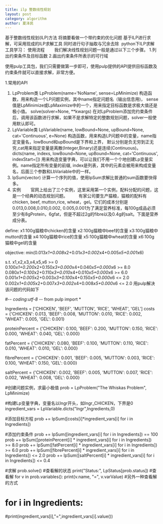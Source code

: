 ```yaml
---
title: ilp 整数线性规划
layout: post
category: algorithm
author: 夏泽民
---
```

基于整数线性规划(ILP)方法
将摘要看做一个带约束的优化问题
基于ILP进行求解，可采用现成的ILP求解工具
同时进行句子抽取与冗余去除 
python下ILP求解工具学习：
使用流程
　　我们解决线性规划问题一般是通过以下三个步骤。
1.列出约束条件及目标函数
2.画出约束条件所表示的可行域
<!-- more -->
使用pulp工具包，我们只需要做第一步即可，使用pulp提供的API提供目标函数及约束条件就可以直接求解，非常方便。 
　

1.常用的API
1. LpProblem类
LpProblem(name='NoName', sense=LpMinimize)
构造函数，用来构造一个LP问题实例，其中name指定问题名（输出信息用)，
sense值是LpMinimize或LpMaximize中的一个，用来指定目标函数是求极大值还是极小值。
solve(solver=None, **kwargs)
在对LpProblem添加完约束条件后，调用该函数进行求解，如果不是求解特定的整数规划问题，solver一般使用默认即可。
2. LpVariable类
LpVariable(name, lowBound=None, upBound=None, cat='Continuous', e=None)
构造函数，用来构造LP问题中的变量，name指定变量名，lowBound和upBound是下界和上界，
默认分别是负无穷到正无穷,cat用来指定变量是离散(Integer,Binary)还是连续(Continuous)。
dicts(name, indexs, lowBound=None, upBound=None, cat='Continuous', indexStart=[])
用来构造变量字典，可以让我们不用一个个地创建Lp变量实例。name指定所有变量的前缀,
index是列表，其中的元素会被用来构成变量名，后面三个参数和LbVariable中的一样。
3. lpSum(vector)
计算一个序列的值，使用lpSum求解比普通的sum函数要快得多。
2. 实例
　　官网上给出了三个实例，这里采用第一个实例，配料分配的问题，这是一个经典的动态规划问题。 
　　有家公司要生产猫粮，猫粮的配料有chicken, beef, mutton,rice, wheat，gel。它们的成本分别是$0.013, $0.008,$0.010,$0.002, $0.005, $0.001为了满足营养标准，每100g成品必须至少有8gProtein，6gfat，但是不超过2g的fibre以及0.4g的salt。下面是营养成分表。 


define:
x1:100g猫粮中chicken的含量
x2:100g猫粮中beef的含量
x3:100g猫粮中mutton的含量
x4:100g猫粮中rice的含量
x5:100g猫粮中wheat的含量
x6:100g猫粮中gel的含量
 
objective:
min(0.013*x1+0.008*x2+0.01*x3+0.002*x4+0.005*x5+0.001*x6)
 
s.t.
x1,x2,x3,x4,x5,x6 >= 0
0.100*x1+0.200*x2+0.150*x3+0.000*x4+0.040*x5+0.000*x6 >= 8.0
0.080*x1+0.100*x2+0.110*x3+0.010*x4+0.010*x5+0.000*x6 >= 6.0
0.001*x1+0.005*x2+0.003*x3+0.100*x4+0.150*x5+0.000*x6 <= 2.0
0.002*x1+0.005*x2+0.007*x3+0.002*x4+0.008*x5+0.000*x6 <= 2.0
用pulp解决该问题的代码如下

#-*- coding:utf-8 -*-
from pulp import *
 
Ingredients = ['CHICKEN', 'BEEF', 'MUTTON', 'RICE', 'WHEAT', 'GEL']
costs = {'CHICKEN': 0.013, 
         'BEEF': 0.008, 
         'MUTTON': 0.010, 
         'RICE': 0.002, 
         'WHEAT': 0.005, 
         'GEL': 0.001}
 
proteinPercent = {'CHICKEN': 0.100, 
                  'BEEF': 0.200, 
                  'MUTTON': 0.150, 
                  'RICE': 0.000, 
                  'WHEAT': 0.040, 
                  'GEL': 0.000}
 
fatPercent = {'CHICKEN': 0.080, 
              'BEEF': 0.100, 
              'MUTTON': 0.110, 
              'RICE': 0.010, 
              'WHEAT': 0.010, 
              'GEL': 0.000}
 
fibrePercent = {'CHICKEN': 0.001, 
                'BEEF': 0.005, 
                'MUTTON': 0.003, 
                'RICE': 0.100, 
                'WHEAT': 0.150, 
                'GEL': 0.000}
 
saltPercent = {'CHICKEN': 0.002, 
               'BEEF': 0.005, 
               'MUTTON': 0.007, 
               'RICE': 0.002, 
               'WHEAT': 0.008, 
               'GEL': 0.000}
 
#创建问题实例，求最小极值
prob = LpProblem("The Whiskas Problem", LpMinimize)
 
#构建Lp变量字典，变量名以Ingr开头，如Ingr_CHICKEN，下界是0
ingredient_vars = LpVariable.dicts("Ingr",Ingredients,0)
 
#添加目标方程
prob += lpSum([costs[i]*ingredient_vars[i] for i in Ingredients])
 
#添加约束条件
prob += lpSum([ingredient_vars[i] for i in Ingredients]) == 100
prob += lpSum([proteinPercent[i] * ingredient_vars[i] for i in Ingredients]) >= 8.0
prob += lpSum([fatPercent[i] * ingredient_vars[i] for i in Ingredients]) >= 6.0
prob += lpSum([fibrePercent[i] * ingredient_vars[i] for i in Ingredients]) <= 2.0
prob += lpSum([saltPercent[i] * ingredient_vars[i] for i in Ingredients]) <= 0.4
 
#求解
prob.solve()
#查看解的状态
print("Status:", LpStatus[prob.status])
#查看解
for v in prob.variables():
    print(v.name, "=", v.varValue)
#另外一种查看解的方式
# for i in Ingredients:
#print(ingredient_vars[i],"=",ingredient_vars[i].value())